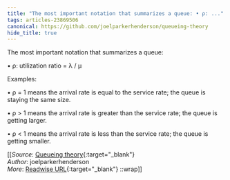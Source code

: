 ```yaml
---
title: "The most important notation that summarizes a queue: • ρ: ..."
tags: articles-23869506
canonical: https://github.com/joelparkerhenderson/queueing-theory
hide_title: true
---
```


The most important notation that summarizes a queue:

•   ρ: utilization ratio = λ / μ

Examples:

•   ρ = 1 means the arrival rate is equal to the service rate; the queue is staying the same size.
    
•   ρ > 1 means the arrival rate is greater than the service rate; the queue is getting larger.
    
•   ρ < 1 means the arrival rate is less than the service rate; the queue is getting smaller.


[[_Source_: [Queueing theory](https://github.com/joelparkerhenderson/queueing-theory){:target="_blank"}<br>
_Author_: joelparkerhenderson<br>
_More_: [Readwise URL](https://readwise.io/open/466745050){:target="_blank"}
::wrap]]